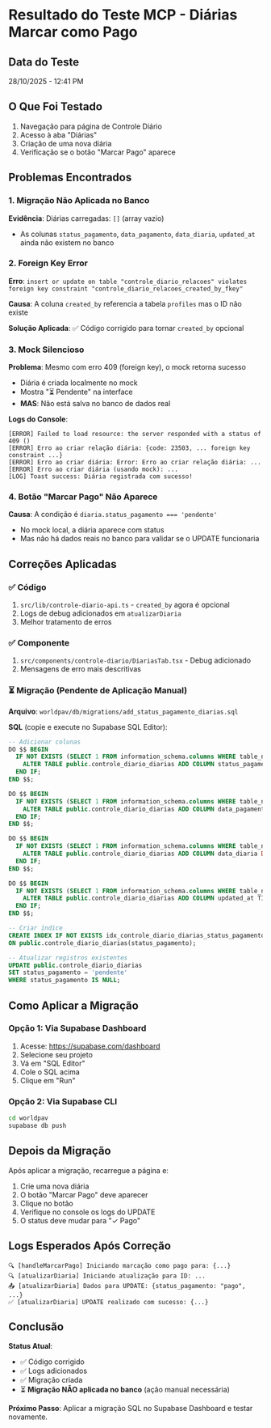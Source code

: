 # Resultado do Teste MCP - Diárias Marcar como Pago

## Data do Teste
28/10/2025 - 12:41 PM

## O Que Foi Testado

1. Navegação para página de Controle Diário
2. Acesso à aba "Diárias"
3. Criação de uma nova diária
4. Verificação se o botão "Marcar Pago" aparece

## Problemas Encontrados

### 1. Migração Não Aplicada no Banco
**Evidência**: Diárias carregadas: `[]` (array vazio)
- As colunas `status_pagamento`, `data_pagamento`, `data_diaria`, `updated_at` ainda não existem no banco

### 2. Foreign Key Error
**Erro**: `insert or update on table "controle_diario_relacoes" violates foreign key constraint "controle_diario_relacoes_created_by_fkey"`

**Causa**: A coluna `created_by` referencia a tabela `profiles` mas o ID não existe

**Solução Aplicada**: ✅ Código corrigido para tornar `created_by` opcional

### 3. Mock Silencioso
**Problema**: Mesmo com erro 409 (foreign key), o mock retorna sucesso
- Diária é criada localmente no mock
- Mostra "⏳ Pendente" na interface
- **MAS**: Não está salva no banco de dados real

**Logs do Console**:
```
[ERROR] Failed to load resource: the server responded with a status of 409 ()
[ERROR] Erro ao criar relação diária: {code: 23503, ... foreign key constraint ...}
[ERROR] Erro ao criar diária: Error: Erro ao criar relação diária: ...
[ERROR] Erro ao criar diária (usando mock): ...
[LOG] Toast success: Diária registrada com sucesso!
```

### 4. Botão "Marcar Pago" Não Aparece
**Causa**: A condição é `diaria.status_pagamento === 'pendente'`
- No mock local, a diária aparece com status
- Mas não há dados reais no banco para validar se o UPDATE funcionaria

## Correções Aplicadas

### ✅ Código
1. `src/lib/controle-diario-api.ts` - `created_by` agora é opcional
2. Logs de debug adicionados em `atualizarDiaria`
3. Melhor tratamento de erros

### ✅ Componente
1. `src/components/controle-diario/DiariasTab.tsx` - Debug adicionado
2. Mensagens de erro mais descritivas

### ⏳ Migração (Pendente de Aplicação Manual)
**Arquivo**: `worldpav/db/migrations/add_status_pagamento_diarias.sql`

**SQL** (copie e execute no Supabase SQL Editor):
```sql
-- Adicionar colunas
DO $$ BEGIN
  IF NOT EXISTS (SELECT 1 FROM information_schema.columns WHERE table_name = 'controle_diario_diarias' AND column_name = 'status_pagamento') THEN
    ALTER TABLE public.controle_diario_diarias ADD COLUMN status_pagamento TEXT DEFAULT 'pendente';
  END IF;
END $$;

DO $$ BEGIN
  IF NOT EXISTS (SELECT 1 FROM information_schema.columns WHERE table_name = 'controle_diario_diarias' AND column_name = 'data_pagamento') THEN
    ALTER TABLE public.controle_diario_diarias ADD COLUMN data_pagamento DATE;
  END IF;
END $$;

DO $$ BEGIN
  IF NOT EXISTS (SELECT 1 FROM information_schema.columns WHERE table_name = 'controle_diario_diarias' AND column_name = 'data_diaria') THEN
    ALTER TABLE public.controle_diario_diarias ADD COLUMN data_diaria DATE;
  END IF;
END $$;

DO $$ BEGIN
  IF NOT EXISTS (SELECT 1 FROM information_schema.columns WHERE table_name = 'controle_diario_diarias' AND column_name = 'updated_at') THEN
    ALTER TABLE public.controle_diario_diarias ADD COLUMN updated_at TIMESTAMPTZ DEFAULT NOW();
  END IF;
END $$;

-- Criar índice
CREATE INDEX IF NOT EXISTS idx_controle_diario_diarias_status_pagamento 
ON public.controle_diario_diarias(status_pagamento);

-- Atualizar registros existentes
UPDATE public.controle_diario_diarias 
SET status_pagamento = 'pendente' 
WHERE status_pagamento IS NULL;
```

## Como Aplicar a Migração

### Opção 1: Via Supabase Dashboard
1. Acesse: https://supabase.com/dashboard
2. Selecione seu projeto
3. Vá em "SQL Editor"
4. Cole o SQL acima
5. Clique em "Run"

### Opção 2: Via Supabase CLI
```bash
cd worldpav
supabase db push
```

## Depois da Migração

Após aplicar a migração, recarregue a página e:
1. Crie uma nova diária
2. O botão "Marcar Pago" deve aparecer
3. Clique no botão
4. Verifique no console os logs do UPDATE
5. O status deve mudar para "✓ Pago"

## Logs Esperados Após Correção

```
🔍 [handleMarcarPago] Iniciando marcação como pago para: {...}
🔍 [atualizarDiaria] Iniciando atualização para ID: ...
📤 [atualizarDiaria] Dados para UPDATE: {status_pagamento: "pago", ...}
✅ [atualizarDiaria] UPDATE realizado com sucesso: {...}
```

## Conclusão

**Status Atual**: 
- ✅ Código corrigido
- ✅ Logs adicionados
- ✅ Migração criada
- ⏳ **Migração NÃO aplicada no banco** (ação manual necessária)

**Próximo Passo**: Aplicar a migração SQL no Supabase Dashboard e testar novamente.


